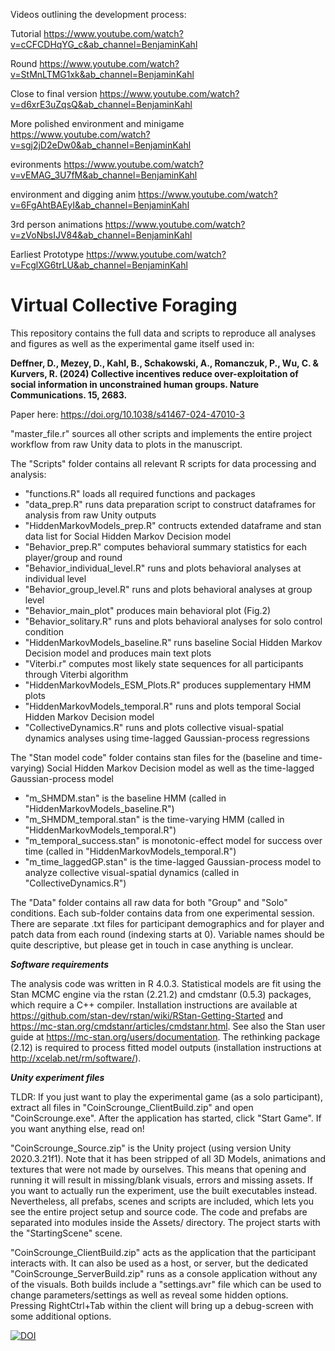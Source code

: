 Videos outlining the development process:

Tutorial
https://www.youtube.com/watch?v=cCFCDHqYG_c&ab_channel=BenjaminKahl

Round
https://www.youtube.com/watch?v=StMnLTMG1xk&ab_channel=BenjaminKahl

Close to final version
https://www.youtube.com/watch?v=d6xrE3uZqsQ&ab_channel=BenjaminKahl

More polished environment and minigame
https://www.youtube.com/watch?v=sgj2jD2eDw0&ab_channel=BenjaminKahl

evironments
https://www.youtube.com/watch?v=vEMAG_3U7fM&ab_channel=BenjaminKahl

environment and digging anim
https://www.youtube.com/watch?v=6FgAhtBAEyI&ab_channel=BenjaminKahl

3rd person animations
https://www.youtube.com/watch?v=zVoNbsIJV84&ab_channel=BenjaminKahl

Earliest Prototype
https://www.youtube.com/watch?v=FcglXG6trLU&ab_channel=BenjaminKahl


# Virtual Collective Foraging

This repository contains the full data and scripts to reproduce all analyses and figures as well as the experimental game itself used in:

****Deffner, D., Mezey, D., Kahl, B., Schakowski, A., Romanczuk, P., Wu, C. & Kurvers, R. (2024) Collective incentives reduce over-exploitation of social information in unconstrained human groups. Nature Communications. 15, 2683.****

Paper here: https://doi.org/10.1038/s41467-024-47010-3

"master_file.r" sources all other scripts and implements the entire project workflow from raw Unity data to plots in the manuscript.

The "Scripts" folder contains all relevant R scripts for data processing and analysis:

- "functions.R" loads all required functions and packages
- "data_prep.R" runs data preparation script to construct dataframes for analysis from raw Unity outputs
- "HiddenMarkovModels_prep.R" contructs extended dataframe and stan data list for Social Hidden Markov Decision model
- "Behavior_prep.R" computes behavioral summary statistics for each player/group and round
- "Behavior_individual_level.R" runs and plots behavioral analyses at individual level
- "Behavior_group_level.R" runs and plots behavioral analyses at group level
- "Behavior_main_plot" produces main behavioral plot (Fig.2)
- "Behavior_solitary.R" runs and plots behavioral analyses for solo control condition
- "HiddenMarkovModels_baseline.R" runs baseline Social Hidden Markov Decision model and produces main text plots
- "Viterbi.r" computes most likely state sequences for all participants through Viterbi algorithm
- "HiddenMarkovModels_ESM_Plots.R" produces supplementary HMM plots
- "HiddenMarkovModels_temporal.R" runs and plots temporal Social Hidden Markov Decision model
- "CollectiveDynamics.R" runs and plots collective visual-spatial dynamics analyses using time-lagged Gaussian-process regressions

The "Stan model code" folder contains stan files for the (baseline and time-varying) Social Hidden Markov Decision model as well as the time-lagged Gaussian-process model
- "m_SHMDM.stan" is the baseline HMM (called in "HiddenMarkovModels_baseline.R")
- "m_SHMDM_temporal.stan" is the time-varying HMM (called in "HiddenMarkovModels_temporal.R")
- "m_temporal_success.stan" is monotonic-effect model for success over time (called in "HiddenMarkovModels_temporal.R")
- "m_time_laggedGP.stan" is the time-lagged Gaussian-process model to analyze collective visual-spatial dynamics (called in "CollectiveDynamics.R")

The "Data" folder contains all raw data for both "Group" and "Solo" conditions. Each sub-folder contains data from one experimental session. There are separate .txt files for participant demographics and for player and patch data from each round (indexing starts at 0). Variable names should be quite descriptive, but please get in touch in case anything is unclear.

***Software requirements***

The analysis code was written in R 4.0.3. Statistical models are fit using the Stan MCMC engine via the rstan (2.21.2) and cmdstanr (0.5.3) packages, which require a C++ compiler. Installation  instructions are available at https://github.com/stan-dev/rstan/wiki/RStan-Getting-Started and https://mc-stan.org/cmdstanr/articles/cmdstanr.html. See also the Stan user guide at https://mc-stan.org/users/documentation. The rethinking package (2.12) is required to process fitted model outputs (installation instructions at http://xcelab.net/rm/software/).

***Unity experiment files***

TLDR: If you just want to play the experimental game (as a solo participant), extract all files in "CoinScrounge_ClientBuild.zip" and open "CoinScrounge.exe". After the application has started, click "Start Game". If you want anything else, read on!

"CoinScrounge_Source.zip" is the Unity project (using version Unity 2020.3.21f1). Note that it has been stripped of all 3D Models, animations and textures that were not made by ourselves. This means that opening and running it will result in missing/blank visuals, errors and missing assets. If you want to actually run the experiment, use the built executables instead. Nevertheless, all prefabs, scenes and scripts are included, which lets you see the entire project setup and source code.
The code and prefabs are separated into modules inside the Assets/ directory. The project starts with the "StartingScene" scene.

"CoinScrounge_ClientBuild.zip" acts as the application that the participant interacts with. It can also be used as a host, or server, but the dedicated "CoinScrounge_ServerBuild.zip" runs as a console application without any of the visuals. Both builds include a "settings.avr" file which can be used to change parameters/settings as well as reveal some hidden options. Pressing RightCtrl+Tab within the client will bring up a debug-screen with some additional options.

[![DOI](https://zenodo.org/badge/648584677.svg)](https://zenodo.org/doi/10.5281/zenodo.10650332)
